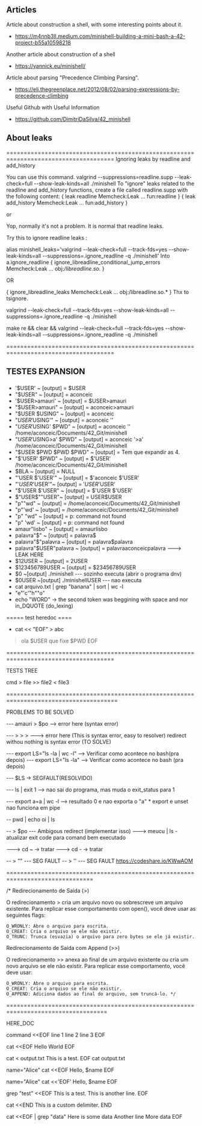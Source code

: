 ## Articles

Article about construction a shell, with some interesting points about it.

- https://m4nnb3ll.medium.com/minishell-building-a-mini-bash-a-42-project-b55a10598218

Another article about construction of a shell

- https://yannick.eu/minishell/

Article about parsing "Precedence Climbing Parsing".

- https://eli.thegreenplace.net/2012/08/02/parsing-expressions-by-precedence-climbing

Useful Github with Useful Information
- https://github.com/DimitriDaSilva/42_minishell

## About leaks
=====================================================================================
Ignoring leaks by readline and add_history

You can use this command.
valgrind --suppressions=readline.supp --leak-check=full --show-leak-kinds=all ./minishell
To "ignore" leaks related to the readline and add_history functions, create a file called readline.supp with the following content:
{ 
    leak readline
    Memcheck:Leak
    ...
    fun:readline
}
{
    leak add_history
    Memcheck:Leak
    ...
    fun:add_history
}

or 

Yop, normally it's not a problem. It is normal that readline leaks.

Try this to ignore readline leaks :

alias minishell_leaks='valgrind --leak-check=full --track-fds=yes --show-leak-kinds=all --suppressions=.ignore_readline -q ./minishell'
Into a.ignore_readline 
{
   ignore_libreadline_conditional_jump_errors
   Memcheck:Leak
   ...
   obj:*/libreadline.so.*
}

OR

{
    ignore_libreadline_leaks
    Memcheck:Leak
    ...
    obj:/libreadline.so.*
}
Thx to tsignore.



valgrind --leak-check=full --track-fds=yes --show-leak-kinds=all --suppressions=.ignore_readline -q ./minishell

make re && clear && valgrind --leak-check=full --track-fds=yes --show-leak-kinds=all --suppressions=.ignore_readline -q ./minishell

=====================================================================================

## TESTES EXPANSION
### 

- '$USER' ~ [output] = $USER
- "$USER" ~ [output] = aconceic
- '$USER>amauri' ~ [output] = $USER>amauri
- "$USER>amauri" ~ [output] = aconceic>amauri
- "$USER $USING" ~ [output] = aconceic
- "$USER '$USING'" ~ [output] = aconceic ''
- "$USER '$USING' $PWD" ~ [output] = aconceic '' /home/aconceic/Documents/42_Git/minishell
- "$USER '$USING>a' $PWD" ~ [output] = aconceic '>a' /home/aconceic/Documents/42_Git/minishell
- "$USER $PWD $PWD $PWD" ~ [output] = Tem que expandir as 4.
- "$'USER' $PWD" ~ [output] = $'USER' /home/aconceic/Documents/42_Git/minishell
- $BLA ~ [output] = NULL
- "$'$USER $'USER'" ~ [output] = $'aconceic $'USER'
- "$'USER$'USER'"~ [output] = $'USER$'USER'
- "$'USER $'USER" ~ [output] = $'USER $'USER'
- $"USER$""USER"~ [output] = USER$USER
- "p""wd" ~ [output] = /home/aconceic/Documents/42_Git/minishell
- "p"'wd' ~ [output] = /home/aconceic/Documents/42_Git/minishell
- "p" "wd" ~ [output] = p: command not found
- "p" 'wd' ~ [output] = p: command not found
- amaur"lisbo" ~ [output] = amaurlisbo
- palavra"$" ~ [output] = palavra$
- palavra"$"palavra ~ [output] = palavra$palavra
- palavra"$USER"palavra ~ [output] = palavraaconceicpalavra ---> LEAK HERE
- $12USER ~ [output] = 2USER
- $123456789USER ~ [output] = $23456789USER
- $0 ~[output] ./minishell  --- sozinho executa (abrir o programa dnv)
- $0USER ~[output] ./minishellUSER --- nao executa
- cat arquivo.txt | grep "banana" | sort | wc -l
- "e"'c'"h""o"
- echo "WORD" -> the second token was beggining with space and nor in_DQUOTE (do_lexing)


===== test heredoc ====
- cat << "EOF" > abc
> ola $USER
> que fixe $PWD
> EOF


=====================================================================================


TESTS TREE

cmd > file >> file2 < file3


======================================================================================

PROBLEMS TO BE SOLVED

--- amauri > $po --> error here (syntax error)

--- > > > ---> error here (This is syntax error, easy to resolver)
redirect withou nothing is syntax error (TO SOLVE)

--- export LS="ls -la | wc -l" --> Verificar como acontece no bash(pra depois)
--- export LS="ls -la" --> Verificar como acontece no bash (pra depois)

--- $LS -> SEGFAULT(RESOLVIDO)

--- ls | exit 1 --> nao sai do programa, mas muda o exit_status para 1

--- export a=a | wc -l --> resultado 0 e nao exporta o "a"
        * export e unset nao funciona em pipe

-- pwd | echo oi | ls

-- > $po --- Ambigous redirect (implementar isso)
---> meucu | ls - atualizar exit code para comand bem executado

---> cd ~ -> tratar
---> cd - -> tratar

-- > "" --- SEG FAULT
-- > '' --- SEG FAULT
https://codeshare.io/KWwAOM


===============================================================================

/* Redirecionamento de Saída (>)

O redirecionamento > cria um arquivo novo ou sobrescreve um arquivo existente. Para replicar esse comportamento com open(), você deve usar as seguintes flags:

    O_WRONLY: Abre o arquivo para escrita.
    O_CREAT: Cria o arquivo se ele não existir.
    O_TRUNC: Trunca (esvazia) o arquivo para zero bytes se ele já existir.

Redirecionamento de Saída com Append (>>)

O redirecionamento >> anexa ao final de um arquivo existente ou cria um novo arquivo se ele não existir. Para replicar esse comportamento, você deve usar:

    O_WRONLY: Abre o arquivo para escrita.
    O_CREAT: Cria o arquivo se ele não existir.
    O_APPEND: Adiciona dados ao final do arquivo, sem truncá-lo. */

===================================================================================

HERE_DOC

command <<EOF
line 1
line 2
line 3
EOF

cat <<EOF
Hello
World
EOF

cat <<EOF > output.txt
This is a test.
EOF
cat output.txt

name="Alice"
cat <<EOF
Hello, $name
EOF

name="Alice"
cat <<'EOF'
Hello, $name
EOF

grep "test" <<EOF
This is a test.
This is another line.
EOF

cat <<END
This is a custom delimiter.
END

cat <<EOF | grep "data"
Here is some data
Another line
More data
EOF

